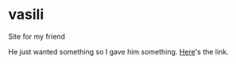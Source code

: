 # vasili
Site for my friend

He just wanted something so I gave him something. [Here](https://modest-swanson-3f8c50.netlify.app/)'s the link.


